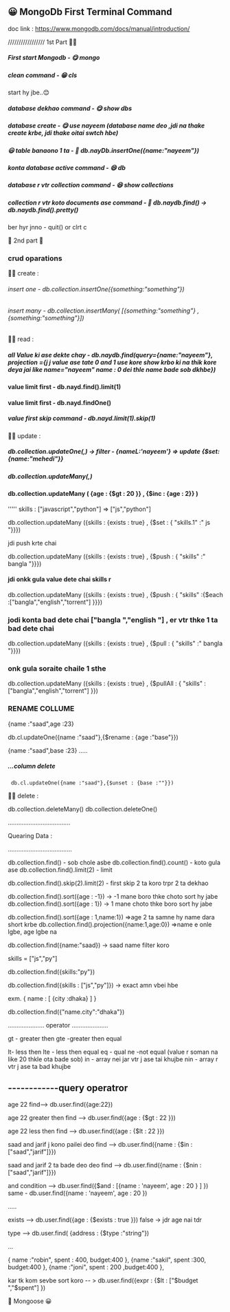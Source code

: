##  :grinning: MongoDb First Terminal Command


doc link : https://www.mongodb.com/docs/manual/introduction/

/////////////////
1st Part
😮‍💨

##### First start Mongodb - 😋 mongo

##### clean command - 😁 cls

start hy jbe..😊

##### database dekhao command - 😋  show dbs

##### database create - 😋 use nayeem (database name deo ,jdi na thake create krbe, jdi thake oitai swtch hbe)

##### 😃 table banaono 1 ta - 🤩 db.nayDb.insertOne({name:"nayeem"})

##### konta database active command - 😄 db

##### database r vtr collection command - 😆 show collections

##### collection r vtr koto documents ase command - 🙂 db.naydb.find() -> db.naydb.find().pretty()

ber hyr jnno - quit()
or clrt c

🙂
2nd part
🙂

### crud oparations

😮‍💨 create : 

###### insert one - db.collection.insertOne({something:"something"})
###### insert many - db.collection.insertMany( [{something:"something"} , {something:"something"}]) 

😮‍💨 read :

##### all Value  ki ase dekte chay - db.naydb.find(query={name:"nayeem"}, projection ={j j value ase tate 0 and 1 use kore show krbo ki na thik kore deya jai like name="nayeem" name : 0 dei thle name bade sob dkhbe})

#### value limit first - db.nayd.find().limit(1)
#### value limit first - db.nayd.findOne()
##### value first skip command - db.nayd.limit(1).skip(1)


😮‍💨 update :

##### db.collection.updateOne(<filter>,<update>)   -> filter - {nameL:'nayeem'}  => update {$set:{name:"mehedi"}}
  
##### db.collection.updateMany(<filter>,<update>)
  
  #### db.collection.updateMany ( {age : {$gt : 20 }} , {$inc : {age : 2}} )
  
  
  '''''
  skills : ["javascript","python"] => ["js","python"]

  db.collection.updateMany ({skills : {exists : true} , {$set : { "skills.1" :" js "}}})
  
  
  jdi push krte chai
  
  db.collection.updateMany ({skills : {exists : true} , {$push : { "skills" :" bangla "}}})
  
  #### jdi onkk gula value dete chai skills r
  
   db.collection.updateMany ({skills : {exists : true} , {$push : { "skills" :{$each :["bangla","english","torrent"] }}})
  
  ### jodi konta bad dete chai ["bangla ","english "] , er vtr thke 1 ta bad dete chai
   db.collection.updateMany ({skills : {exists : true} , {$pull : { "skills" :" bangla "}}})
  
  ### onk gula soraite chaile 1 sthe
  db.collection.updateMany ({skills : {exists : true} , {$pullAll : { "skills" :["bangla","english","torrent"] }})
  
  
  ### RENAME COLLUME
  
  {name :"saad",age :23}
  
   db.cl.updateOne({name :"saad"},{$rename : {age :"base"}})
  
   {name :"saad",base :23}
  .....
  
 #####  ...column delete
  
     db.cl.updateOne({name :"saad"},{$unset : {base :""}})
  

  
  
  
  
  
  
  
  😮‍💨 delete :
  
  db.collection.deleteMany()
  db.collection.deleteOne()
  
  
  ....................................
  
  Quearing Data :
  
  .....................................
  
  db.collection.find() - sob chole asbe
  db.collection.find().count()  - koto gula ase
  db.collection.find().limit(2) - limit
  
  db.collection.find().skip(2).limit(2) - first skip 2 ta koro trpr 2 ta dekhao
  
  db.collection.find().sort({age : -1})  -> -1 mane boro thke choto sort  hy jabe
  db.collection.find().sort({age : 1})  -> 1 mane choto thke boro sort  hy jabe
  
  db.collection.find().sort({age : 1,name:1}) =>age 2 ta samne hy name dara short krbe
  db.collection.find().projection({name:1,age:0}) =>name e onle lgbe, age lgbe na
  
  db.collection.find({name:"saad}) -> saad name filter koro
  
  skills = ["js","py"]
  
  db.collection.find({skills:"py"})
  
  db.collection.find({skills : ["js","py"]}) -> exact amn vbei hbe
  
  
  exm. { name : [ {city :dhaka} ] }
  
   db.collection.find({"name.city":"dhaka"})
  
  
  
  
  .....................
  operator
  .....................
  
  
  gt - greater then
  gte -greater then equal

  lt- less then
  lte - less then equal
  eq - qual
  ne -not equal  (value r soman na like 20 thkle ota bade sob)
  in - array nei jar vtr j ase tai khujbe
  nin - array r vtr j ase ta bad khujbe
  
  
  
------------query operatror
  ------------
  
  age 22 find--> db.user.find({age:22})
  
  age 22 greater then find --> db.user.find({age : {$gt : 22 }}) 
  
  age 22 less then find --> db.user.find({age : {$lt : 22 }}) 
  
  saad and jarif j kono pailei deo find --> db.user.find({name : {$in : ["saad","jarif"]}}) 
  
  saad and jarif 2 ta bade deo deo find --> db.user.find({name : {$nin : ["saad","jarif"]}}) 
  
  and condition --> db.user.find({$and : [{name : 'nayeem', age : 20 } ]  })
  same - db.user.find({name : 'nayeem', age : 20 })
  
  
  .....
  
  exists -->  db.user.find({age : {$exists : true }})  false -> jdr age nai tdr 
  
  type --> db.user.find( {address : {$type :"string"})
  
  ...
  
  { name :"robin", spent : 400, budget:400 },
  {name :"sakil",  spent  :300, budget:400 },
  {name :"joni",  spent  : 200 ,budget:400 },
  
  kar tk kom sevbe sort koro  -- > db.user.find({expr : {$lt : ["$budget ","$spent"] })
  
  
  
  
  
  
  
  
  
  
  
  
  
  
  
  
  
  
  🙂 Mongoose :grinning:


  
  

